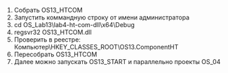 1. Собрать OS13_HTCOM
2. Запустить коммандную строку от имени администратора
3. cd OS_Lab13\lab4-ht-com-dll\x64\Debug
4. regsvr32 OS13_HTCOM.dll
5. Проверить в реестре: Компьютер\HKEY_CLASSES_ROOT\OS13.ComponentHT
6. Пересобрать OS13_HTCOM
7. Далее можно запускать OS13_START и параллельно проекты OS_04